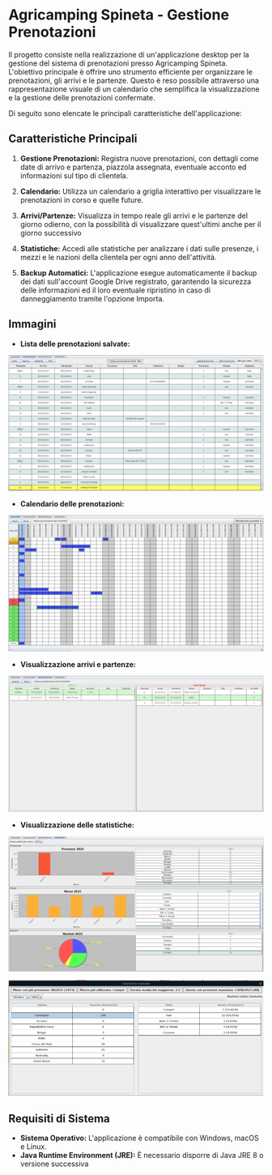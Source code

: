 # Agricamping Spineta - Gestione Prenotazioni

Il progetto consiste nella realizzazione di un'applicazione desktop per la gestione del sistema di prenotazioni presso Agricamping Spineta. L'obiettivo principale è offrire uno strumento efficiente per organizzare le prenotazioni, gli arrivi e le partenze. Questo è reso possibile attraverso una rappresentazione visuale di un calendario che semplifica la visualizzazione e la gestione delle prenotazioni confermate.

Di seguito sono elencate le principali caratteristiche dell'applicazione:

## Caratteristiche Principali

1. **Gestione Prenotazioni:** Registra nuove prenotazioni, con dettagli come date di arrivo e partenza, piazzola assegnata, eventuale acconto ed informazioni sul tipo di clientela.

2. **Calendario:** Utilizza un calendario a griglia interattivo per visualizzare le prenotazioni in corso e quelle future.

3. **Arrivi/Partenze:** Visualizza in tempo reale gli arrivi e le partenze del giorno odierno, con la possibilità di visualizzare quest'ultimi anche per il giorno successivo

3. **Statistiche:** Accedi alle statistiche per analizzare i dati sulle presenze, i mezzi e le nazioni della clientela per ogni anno dell'attività. 

4. **Backup Automatici:** L'applicazione esegue automaticamente il backup dei dati sull'account Google Drive registrato, garantendo la sicurezza delle informazioni ed il loro eventuale ripristino in caso di danneggiamento tramite l'opzione Importa.

## Immagini

- **Lista delle prenotazioni salvate:**

![Lista prenotazioni](img/prenotazioni.png)

- **Calendario delle prenotazioni:**

![Calendario prenotazioni](img/calendario.png)

- **Visualizzazione arrivi e partenze:**

![Arrivi/Partenze](img/a_p.png)

- **Visualizzazione delle statistiche:**

![Statistiche](img/stats.png)


![StatisticheAvanzate](img/adv_stats.png)

## Requisiti di Sistema

- **Sistema Operativo:** L'applicazione è compatibile con Windows, macOS e Linux.
- **Java Runtime Environment (JRE):** È necessario disporre di Java JRE 8 o versione successiva

